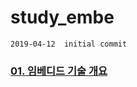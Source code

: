 # study_embe

    2019-04-12  initial commit

### [01. 임베디드 기술 개요](https://github.com/NamSu/study-embe/blob/master/001whatisembe.md)